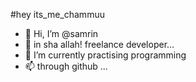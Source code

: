 #hey its_me_chammuu

- 👋 Hi, I’m @samrin
- 👀 in sha allah! freelance developer...
- 🌱 I’m currently practising programming
- 📫 through github ...

<!---
chammuu/chammuu is a ✨ special ✨ repository because its `README.md` (this file) appears on your GitHub profile.
You can click the Preview link to take a look at your changes.
--->
